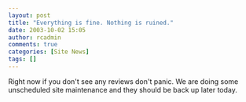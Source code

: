 ```yaml
---
layout: post
title: "Everything is fine. Nothing is ruined."
date: 2003-10-02 15:05
author: rcadmin
comments: true
categories: [Site News]
tags: []
---
```

Right now if you don't see any reviews don't panic. We are doing some unscheduled site maintenance and they should be back up later today.
